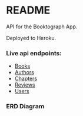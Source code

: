 # README

API for the Booktograph App. 

Deployed to Heroku.

### Live api endpoints:
  - [Books](https://booktograph-api.herokuapp.com/v1/books)
  - [Authors](https://booktograph-api.herokuapp.com/v1/authors)
  - [Chapters](https://booktograph-api.herokuapp.com/v1/chapters)
  - [Reviews](https://booktograph-api.herokuapp.com/v1/reviews)
  - [Users](https://booktograph-api.herokuapp.com/v1/users)
  
### ERD Diagram   
  
  
  
  
